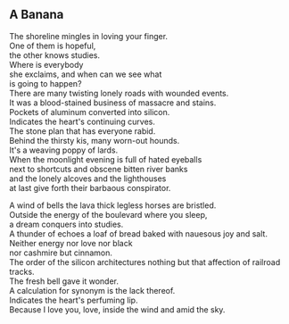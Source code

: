 A Banana
--------
The shoreline mingles in loving your finger.  
One of them is hopeful,  
the other knows studies.  
Where is everybody  
she exclaims, and when can we see what  
is going to happen?  
There are many twisting lonely roads with wounded events.  
It was a blood-stained business of massacre and stains.  
Pockets of aluminum converted into silicon.  
Indicates the heart's continuing curves.  
The stone plan that has everyone rabid.  
Behind the thirsty kis, many worn-out hounds.  
It's a weaving poppy of lards.  
When the moonlight evening is full of hated eyeballs  
next to shortcuts and obscene bitten river banks  
and the lonely alcoves and the lighthouses  
at last give forth their barbaous conspirator.  
  
A wind of bells the lava thick legless horses are bristled.  
Outside the energy of the boulevard where you sleep,  
a dream conquers into studies.  
A thunder of echoes a loaf of bread baked with nauesous joy and salt.  
Neither energy nor love nor black  
nor cashmire but cinnamon.  
The order of the silicon architectures nothing but that affection of railroad tracks.  
The fresh bell gave it wonder.  
A calculation for synonym is the lack thereof.  
Indicates the heart's perfuming lip.  
Because I love you, love, inside the wind and amid the sky.  
